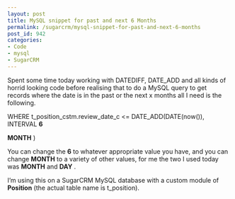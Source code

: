 ```yaml
---
layout: post
title: MySQL snippet for past and next 6 Months
permalink: /sugarcrm/mysql-snippet-for-past-and-next-6-months
post_id: 942
categories:
- Code
- mysql
- SugarCRM
---
```


Spent some time today working with
DATEDIFF,
DATE_ADD and all kinds of horrid looking code before realising that to do a MySQL query to get records where the date is in the past or the next
x months all I need is the following.


WHERE t_position_cstm.review_date_c <= DATE_ADD(DATE(now()), INTERVAL
**6**

**MONTH**
)

You can change the
**6**
 to whatever appropriate value you have, and you can change
**MONTH**
 to a variety of other values, for me the two I used today was
**MONTH**
 and
**DAY**
.

I’m using this on a SugarCRM MySQL database with a custom module of
**Position**
 (the actual table name is
t_position).
